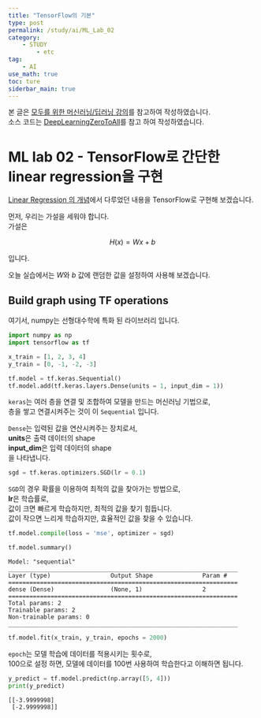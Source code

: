 ```yaml
---
title: "TensorFlow의 기본"
type: post
permalink: /study/ai/ML_Lab_02
category: 
    - STUDY
        - etc
tag:
    - AI
use_math: true
toc: ture
siderbar_main: true
---
```

본 글은 [모두를 위한 머신러닝/딥러닝 강의](https://hunkim.github.io/ml/)를 참고하여 작성하였습니다.  
소스 코드는 [DeepLearningZeroToAll](https://github.com/hunkim/DeepLearningZeroToAll)를 참고 하여 작성하였습니다.

# ML lab 02 - TensorFlow로 간단한 linear regression을 구현
[Linear Regression 의 개념](https://hodurie.github.io/study/ai/ML_Lec_02)에서 다루었던 내용을 TensorFlow로 구현해 보겠습니다.

먼저, 우리는 가설을 세워야 합니다.  
가설은  

$$ H(x) = Wx + b $$

입니다.  

오늘 실습에서는 $W$와 $b$ 값에 랜덤한 값을 설정하여 사용해 보겠습니다. 

## Build graph using TF operations

여기서, numpy는 선형대수학에 특화 된 라이브러리 입니다.


```python
import numpy as np
import tensorflow as tf
```


```python
x_train = [1, 2, 3, 4]
y_train = [0, -1, -2, -3]

tf.model = tf.keras.Sequential()
tf.model.add(tf.keras.layers.Dense(units = 1, input_dim = 1))
```

`keras`는 여러 층을 연결 및 조합하여 모델을 만드는 머신러닝 기법으로,    
층을 쌓고 연결시켜주는 것이 이 `Sequential` 입니다.

`Dense`는 입력된 값을 연산시켜주는 장치로서,  
**units**은 출력 데이터의 shape  
**input_dim**은 입력 데이터의 shape  
을 나타냅니다.  


```python
sgd = tf.keras.optimizers.SGD(lr = 0.1)
```

`SGD`의 경우 확률을 이용하여 최적의 값을 찾아가는 방법으로,  
**lr**은 학습률로,  
값이 크면 빠르게 학습하지만, 최적의 값을 찾기 힘듭니다.  
값이 작으면 느리게 학습하지만, 효율적인 값을 찾을 수 있습니다.


```python
tf.model.compile(loss = 'mse', optimizer = sgd)
```


```python
tf.model.summary()
```

    Model: "sequential"
    _________________________________________________________________
    Layer (type)                 Output Shape              Param #   
    =================================================================
    dense (Dense)                (None, 1)                 2         
    =================================================================
    Total params: 2
    Trainable params: 2
    Non-trainable params: 0
    _________________________________________________________________
    


```python
tf.model.fit(x_train, y_train, epochs = 2000)
```

`epoch`는 모델 학습에 데이터를 적용시키는 횟수로,  
100으로 설정 하면, 모델에 데이터를 100번 사용하여 학습한다고 이해하면 됩니다.


```python
y_predict = tf.model.predict(np.array([5, 4]))
print(y_predict)
```

    [[-3.9999998]
     [-2.9999998]]
    
